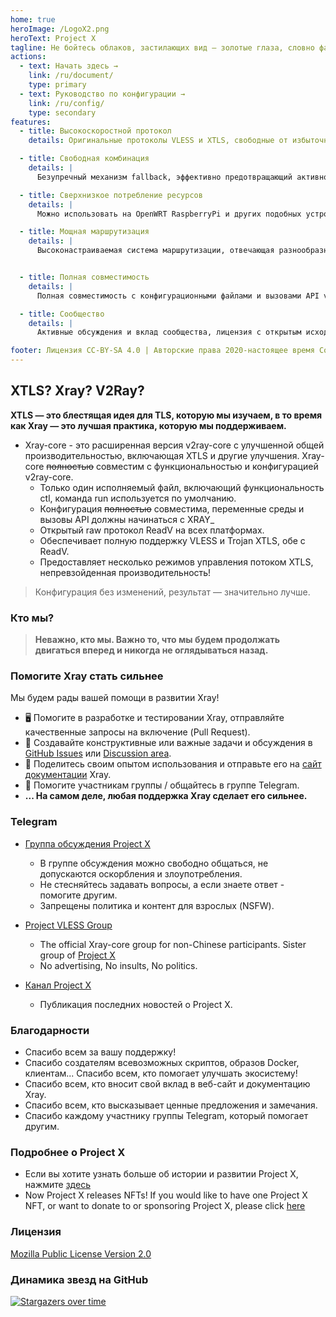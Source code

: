 ```yaml
---
home: true
heroImage: /LogoX2.png
heroText: Project X
tagline: Не бойтесь облаков, застилающих вид – золотые глаза, словно факел, озаряют небо.
actions:
  - text: Начать здесь →
    link: /ru/document/
    type: primary
  - text: Руководство по конфигурации →
    link: /ru/config/
    type: secondary
features:
  - title: Высокоскоростной протокол
    details: Оригинальные протоколы VLESS и XTLS, свободные от избыточного шифрования, высвобождают вычислительную мощность процессора.

  - title: Свободная комбинация
    details: |
      Безупречный механизм fallback, эффективно предотвращающий активное зондирование, совместное использование портов несколькими сервисами

  - title: Сверхнизкое потребление ресурсов
    details: |
      Можно использовать на OpenWRT RaspberryPi и других подобных устройствах.

  - title: Мощная маршрутизация
    details: |
      Высоконастраиваемая система маршрутизации, отвечающая разнообразным требованиям использования и позволяющая максимально эффективно использовать производительность сети. 


  - title: Полная совместимость
    details: |
      Полная совместимость с конфигурационными файлами и вызовами API v2ray-core.

  - title: Сообщество
    details: |
      Активные обсуждения и вклад сообщества, лицензия с открытым исходным кодом MPL 2.0.

footer: Лицензия CC-BY-SA 4.0 | Авторские права 2020-настоящее время Сообщество Project X
---
```


## XTLS? Xray? V2Ray?

**XTLS — это блестящая идея для TLS, которую мы изучаем, в то время как Xray — это лучшая практика, которую мы поддерживаем.**

- Xray-core - это расширенная версия v2ray-core с улучшенной общей производительностью, включающая XTLS и другие улучшения. Xray-core ~~полностью~~ совместим с функциональностью и конфигурацией v2ray-core.
  - Только один исполняемый файл, включающий функциональность ctl, команда run используется по умолчанию.
  - Конфигурация ~~полностью~~ совместима, переменные среды и вызовы API должны начинаться с XRAY\_ 
  - Открытый raw протокол ReadV на всех платформах.
  - Обеспечивает полную поддержку VLESS и Trojan XTLS, обе с ReadV.
  - Предоставляет несколько режимов управления потоком XTLS, непревзойденная производительность!

> Конфигурация без изменений,  результат — значительно лучше.

### Кто мы?

> **Неважно, кто мы. Важно то, что мы будем продолжать двигаться вперед и никогда не оглядываться назад.**

### Помогите Xray стать сильнее

Мы будем рады вашей помощи в развитии Xray!

- 🖥️ Помогите в разработке и тестировании Xray, отправляйте качественные запросы на включение (Pull Request).
- 📩 Создавайте конструктивные или важные задачи и обсуждения в [GitHub Issues](https://github.com/XTLS/Xray-core/issues) или [Discussion area](https://github.com/XTLS/Xray-core/discussions).
- 📝 Поделитесь своим опытом использования и отправьте его на [сайт документации](https://github.com/XTLS/Xray-docs-next) Xray.
- 💬 Помогите участникам группы / общайтесь в группе Telegram.
- **... На самом деле, любая поддержка Xray сделает его сильнее.**

### Telegram

- [Группа обсуждения Project X](https://t.me/projectXray)

  - В группе обсуждения можно свободно общаться, не допускаются оскорбления и злоупотребления.
  - Не стесняйтесь задавать вопросы, а если знаете ответ - помогите другим.
  - Запрещены политика и контент для взрослых (NSFW).

- [Project VLESS Group](https://t.me/projectVless)

  - The official Xray-core group for non-Chinese participants. Sister group of [Project X](https://t.me/projectXray)
  - No advertising, No insults, No politics.

- [Канал Project X](https://t.me/projectXtls)

  - Публикация последних новостей о Project X.

### Благодарности

- Спасибо всем за вашу поддержку!
- Спасибо создателям всевозможных скриптов, образов Docker, клиентам... Спасибо всем, кто помогает улучшать экосистему!
- Спасибо всем, кто вносит свой вклад в веб-сайт и документацию Xray.
- Спасибо всем, кто высказывает ценные предложения и замечания.
- Спасибо каждому участнику группы Telegram, который помогает другим.

### Подробнее о Project X

- Если вы хотите узнать больше об истории и развитии Project X, нажмите [здесь](./about/news.md)
- Now Project X releases NFTs! If you would like to have one Project X NFT, or want to donate to or sponsoring Project X, please click [here](https://github.com/XTLS/Xray-core/discussions/3633#discussioncomment-10231076)

### Лицензия

[Mozilla Public License Version 2.0](https://github.com/XTLS/Xray-core/blob/main/LICENSE)

### Динамика звезд на GitHub

[![Stargazers over time](https://starchart.cc/XTLS/Xray-core.svg)](https://starchart.cc/XTLS/Xray-core)


